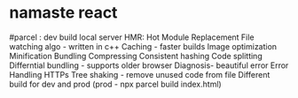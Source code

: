 # namaste react

#parcel :
    dev build
    local server
    HMR: Hot Module Replacement
    File watching algo - written in c++
    Caching - faster builds
    Image optimization
    Minification
    Bundling
    Compressing
    Consistent hashing
    Code splitting
    Differntial bundling - supports older browser
    Diagnosis- beautiful error
    Error Handling
    HTTPs
    Tree shaking - remove unused code from file
    Different build for dev and prod (prod - npx parcel build index.html)
